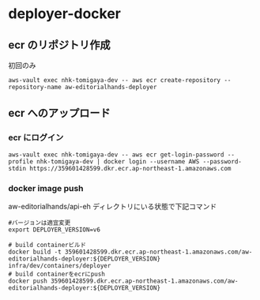 # deployer-docker

## ecr のリポジトリ作成

初回のみ

```
aws-vault exec nhk-tomigaya-dev -- aws ecr create-repository --repository-name aw-editorialhands-deployer
```

## ecr へのアップロード

### ecr にログイン

```
aws-vault exec nhk-tomigaya-dev -- aws ecr get-login-password --profile nhk-tomigaya-dev | docker login --username AWS --password-stdin https://359601428599.dkr.ecr.ap-northeast-1.amazonaws.com
```

### docker image push

aw-editorialhands/api-eh ディレクトリにいる状態で下記コマンド

```
#バージョンは適宜変更
export DEPLOYER_VERSION=v6

# build containerビルド
docker build -t 359601428599.dkr.ecr.ap-northeast-1.amazonaws.com/aw-editorialhands-deployer:${DEPLOYER_VERSION} infra/dev/containers/deployer
# build containerをecrにpush
docker push 359601428599.dkr.ecr.ap-northeast-1.amazonaws.com/aw-editorialhands-deployer:${DEPLOYER_VERSION}
```
